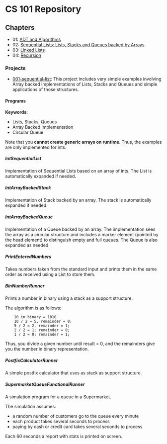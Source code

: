 # CS 101 Repository

## Chapters
* 01: [ADT and Algorithms](../../01-adt-and-algorithms/README.md)
* 02: [Sequential Lists: Lists, Stacks and Queues backed by Arrays](../../02-sequential-lists/README.md)
* 03: [Linked Lists](../../03-linked-lists/README.md)
* 04: [Recursion](../../04-recursion/README.md)

### Projects
* [001-sequential-list](README.md): This project includes very simple examples involving Array backed implementations of Lists, Stacks and Queues and simple applications of those structures.

#### Programs

**Keywords:**
+ Lists, Stacks, Queues
+ Array Backed Implementation
+ Circular Queue

Note that you **cannot create generic arrays on runtime**. Thus, the examples are only implemented for ints.

##### IntSequentialList
Implementation of Sequential Lists based on an array of ints. The List is automatically expanded if needed.
			
##### IntArrayBackedStack
Implementation of Stack backed by an array. The stack is automatically expanded if needed.

##### IntArrayBackedQueue
Implementation of a Queue backed by an array. The implementation sees the array as a circular structure and includes a marker element (pointed by the head element) to distinguish empty and full queues. The Queue is also expanded as needed.

##### PrintEnteredNumbers
Takes numbers taken from the standard input and prints them in the same order as received using a List to store them.

##### BinNumberRunner
Prints a number in binary using a stack as a support structure.

The algorithm is as follows:
```
    10 in binary = 1010
    10 / 2 = 5, remainder = 0;
    5 / 2 = 2, remainder = 1;
    2 / 2 = 1; remainder = 0;
    1 / 2 = 0; remainder = 1;
```
            
Thus, you divide a given number until result = 0, and the remainders give you the number in binary representation.

##### PostfixCalculatorRunner
A simple postfix calculator that uses as stack as support structure.

##### SupermarketQueueFunctionalRunner
A simulation program for a queue in a Supermarket.

The simulation assumes:
+ a random number of customers go to the queue every minute
+ each product takes several seconds to process
+ paying by cash or credit card takes several seconds to process
            
Each 60 seconds a report with stats is printed on screen.
